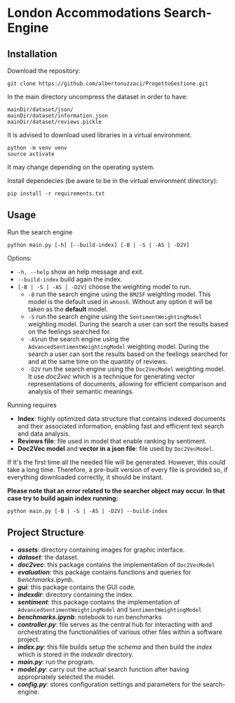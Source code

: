 # London Accommodations Search-Engine

## Installation

Download the repository:  
```
git clone https://github.com/albertonuzzaci/ProgettoGestione.git
```  
In the main directory uncompress the dataset in order to have: 
```
mainDir/dataset/json/
mainDir/dataset/information.json
mainDir/dataset/reviews.pickle
```

It is advised to download used libraries in a virtual environment.
```
python -m venv venv
source activate
```
It may change depending on the operating system.

Install dependecies (be aware to be in the virtual environment directory):  
```
pip install -r requirements.txt
```  

## Usage
Run the search engine
```
python main.py [-h] [--build-index] [-B | -S | -AS | -D2V]
```  

Options: 
* ```-h, --help``` show an help message and exit. 
* ```--build-index``` build again the index. 
* ```[-B | -S | -AS | -D2V]``` choose the weighting model to run. 
	* ```-B``` run the search engine using the ```BM25F``` weighting model. This model is the default used in ```whoosh```. Without any option it will be taken as the **default** model. 
	* ```-S``` run the search engine using the ```SentimentWeightingModel``` weighting model. During the search a user can sort the results based on the feelings searched for. 
	* ```-AS```run the search engine using the ```AdvancedSentimentWeightingModel``` weighting model. During the search a user can sort the results based on the feelings searched for and at the same time on the quantity of reviews.
	* ```-D2V``` run the search engine using the ```Doc2VecModel``` weighting model. It use *doc2vec* which is a technique for generating vector representations of documents, allowing for efficient comparison and analysis of their semantic meanings.

Running requires
* **Index**: highly optimized data structure that contains indexed documents and their associated information, enabling fast and efficient text search and data analysis.
* **Reviews file**: file used in model that enable ranking by sentiment. 
* **Doc2Vec model** and **vector in a json file**: file used by  ```Doc2VecModel```.

If It's the first time all the needed file will be generated. However, this could take a long time.
Therefore, a pre-built version of every file is provided so, if everything downloaded correctly, it should be instant. 

**Please note that an error related to the searcher object may occur. In that case try to build again index running:** 
```
python main.py [-B | -S | -AS | -D2V] --build-index
```

## Project Structure

* ***assets***: directory containing images for graphic interface. 
* ***dataset***: the dataset. 
* ***doc2vec***: this package contains the implementation of ```Doc2VecModel```
* ***evaluation***: this package contains functions and queries for *benchmarks.ipynb*.
* ***gui***: this package contains the GUI code. 
* ***indexdir***: directory containing the index. 
* ***sentiment***: this package contains the implementation of ```AdvancedSentimentWeightingModel``` and ```SentimentWeightingModel```
* ***benchmarks.ipynb***: notebook to run benchmarks
* ***controller\.py***: file serves as the central hub for interacting with and orchestrating the functionalities of various other files within a software project. 
* ***index\.py***: this file builds setup the *schema* and then build the *index* which is stored in the *indexdir* directory. 
* ***main\.py***: run the program. 
* ***model\.py***: carry out the actual search function after having appropriately selected the model.
* ***config\.py***: stores configuration settings and parameters for the search-engine. 




